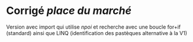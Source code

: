 # Corrigé *place du marché*
Version avec import qui utilise *npoi* et recherche avec une boucle for+if (standard) ainsi que LINQ (identification des pastèques alternative à la V1)